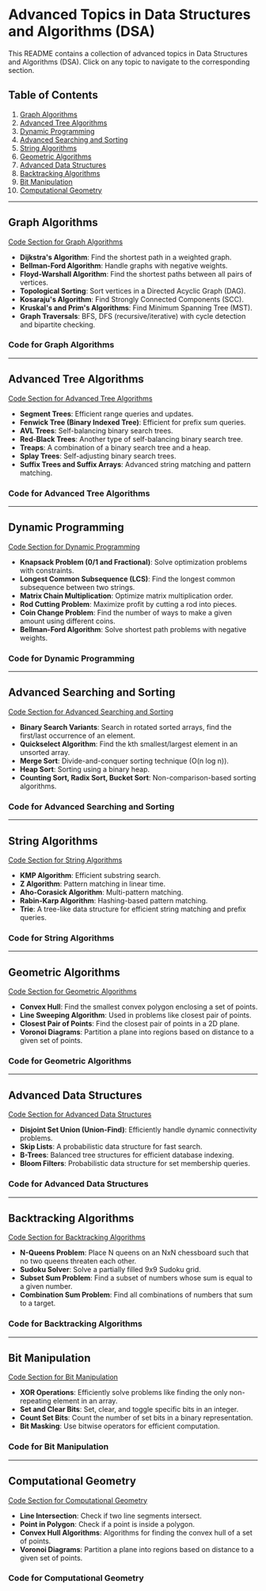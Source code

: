 # Advanced Topics in Data Structures and Algorithms (DSA)

This README contains a collection of advanced topics in Data Structures and Algorithms (DSA). Click on any topic to navigate to the corresponding section.

## Table of Contents
1. [Graph Algorithms](#graph-algorithms)
2. [Advanced Tree Algorithms](#advanced-tree-algorithms)
3. [Dynamic Programming](#dynamic-programming)
4. [Advanced Searching and Sorting](#advanced-searching-and-sorting)
5. [String Algorithms](#string-algorithms)
6. [Geometric Algorithms](#geometric-algorithms)
7. [Advanced Data Structures](#advanced-data-structures)
8. [Backtracking Algorithms](#backtracking-algorithms)
9. [Bit Manipulation](#bit-manipulation)
10. [Computational Geometry](#computational-geometry)

---

## Graph Algorithms
[Code Section for Graph Algorithms](#code-for-graph-algorithms)

- **Dijkstra's Algorithm**: Find the shortest path in a weighted graph.
- **Bellman-Ford Algorithm**: Handle graphs with negative weights.
- **Floyd-Warshall Algorithm**: Find the shortest paths between all pairs of vertices.
- **Topological Sorting**: Sort vertices in a Directed Acyclic Graph (DAG).
- **Kosaraju's Algorithm**: Find Strongly Connected Components (SCC).
- **Kruskal's and Prim's Algorithms**: Find Minimum Spanning Tree (MST).
- **Graph Traversals**: BFS, DFS (recursive/iterative) with cycle detection and bipartite checking.

### Code for Graph Algorithms
<!-- You can paste the code here in the future -->

---

## Advanced Tree Algorithms
[Code Section for Advanced Tree Algorithms](#code-for-advanced-tree-algorithms)

- **Segment Trees**: Efficient range queries and updates.
- **Fenwick Tree (Binary Indexed Tree)**: Efficient for prefix sum queries.
- **AVL Trees**: Self-balancing binary search trees.
- **Red-Black Trees**: Another type of self-balancing binary search tree.
- **Treaps**: A combination of a binary search tree and a heap.
- **Splay Trees**: Self-adjusting binary search trees.
- **Suffix Trees and Suffix Arrays**: Advanced string matching and pattern matching.

### Code for Advanced Tree Algorithms
<!-- You can paste the code here in the future -->

---

## Dynamic Programming
[Code Section for Dynamic Programming](#code-for-dynamic-programming)

- **Knapsack Problem (0/1 and Fractional)**: Solve optimization problems with constraints.
- **Longest Common Subsequence (LCS)**: Find the longest common subsequence between two strings.
- **Matrix Chain Multiplication**: Optimize matrix multiplication order.
- **Rod Cutting Problem**: Maximize profit by cutting a rod into pieces.
- **Coin Change Problem**: Find the number of ways to make a given amount using different coins.
- **Bellman-Ford Algorithm**: Solve shortest path problems with negative weights.

### Code for Dynamic Programming
<!-- You can paste the code here in the future -->

---

## Advanced Searching and Sorting
[Code Section for Advanced Searching and Sorting](#code-for-advanced-searching-and-sorting)

- **Binary Search Variants**: Search in rotated sorted arrays, find the first/last occurrence of an element.
- **Quickselect Algorithm**: Find the kth smallest/largest element in an unsorted array.
- **Merge Sort**: Divide-and-conquer sorting technique (O(n log n)).
- **Heap Sort**: Sorting using a binary heap.
- **Counting Sort, Radix Sort, Bucket Sort**: Non-comparison-based sorting algorithms.

### Code for Advanced Searching and Sorting
<!-- You can paste the code here in the future -->

---

## String Algorithms
[Code Section for String Algorithms](#code-for-string-algorithms)

- **KMP Algorithm**: Efficient substring search.
- **Z Algorithm**: Pattern matching in linear time.
- **Aho-Corasick Algorithm**: Multi-pattern matching.
- **Rabin-Karp Algorithm**: Hashing-based pattern matching.
- **Trie**: A tree-like data structure for efficient string matching and prefix queries.

### Code for String Algorithms
<!-- You can paste the code here in the future -->

---

## Geometric Algorithms
[Code Section for Geometric Algorithms](#code-for-geometric-algorithms)

- **Convex Hull**: Find the smallest convex polygon enclosing a set of points.
- **Line Sweeping Algorithm**: Used in problems like closest pair of points.
- **Closest Pair of Points**: Find the closest pair of points in a 2D plane.
- **Voronoi Diagrams**: Partition a plane into regions based on distance to a given set of points.

### Code for Geometric Algorithms
<!-- You can paste the code here in the future -->

---

## Advanced Data Structures
[Code Section for Advanced Data Structures](#code-for-advanced-data-structures)

- **Disjoint Set Union (Union-Find)**: Efficiently handle dynamic connectivity problems.
- **Skip Lists**: A probabilistic data structure for fast search.
- **B-Trees**: Balanced tree structures for efficient database indexing.
- **Bloom Filters**: Probabilistic data structure for set membership queries.

### Code for Advanced Data Structures
<!-- You can paste the code here in the future -->

---

## Backtracking Algorithms
[Code Section for Backtracking Algorithms](#code-for-backtracking-algorithms)

- **N-Queens Problem**: Place N queens on an NxN chessboard such that no two queens threaten each other.
- **Sudoku Solver**: Solve a partially filled 9x9 Sudoku grid.
- **Subset Sum Problem**: Find a subset of numbers whose sum is equal to a given number.
- **Combination Sum Problem**: Find all combinations of numbers that sum to a target.

### Code for Backtracking Algorithms
<!-- You can paste the code here in the future -->

---

## Bit Manipulation
[Code Section for Bit Manipulation](#code-for-bit-manipulation)

- **XOR Operations**: Efficiently solve problems like finding the only non-repeating element in an array.
- **Set and Clear Bits**: Set, clear, and toggle specific bits in an integer.
- **Count Set Bits**: Count the number of set bits in a binary representation.
- **Bit Masking**: Use bitwise operators for efficient computation.

### Code for Bit Manipulation
<!-- You can paste the code here in the future -->

---

## Computational Geometry
[Code Section for Computational Geometry](#code-for-computational-geometry)

- **Line Intersection**: Check if two line segments intersect.
- **Point in Polygon**: Check if a point is inside a polygon.
- **Convex Hull Algorithms**: Algorithms for finding the convex hull of a set of points.
- **Voronoi Diagrams**: Partition a plane into regions based on distance to a given set of points.

### Code for Computational Geometry
<!-- You can paste the code here in the future -->
